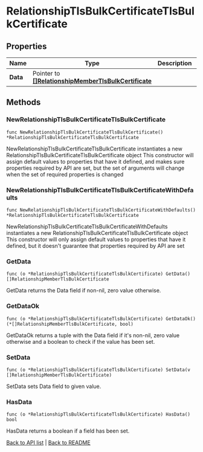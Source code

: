 # RelationshipTlsBulkCertificateTlsBulkCertificate

## Properties

Name | Type | Description | Notes
------------ | ------------- | ------------- | -------------
**Data** | Pointer to [**[]RelationshipMemberTlsBulkCertificate**](RelationshipMemberTlsBulkCertificate.md) |  | [optional] 

## Methods

### NewRelationshipTlsBulkCertificateTlsBulkCertificate

`func NewRelationshipTlsBulkCertificateTlsBulkCertificate() *RelationshipTlsBulkCertificateTlsBulkCertificate`

NewRelationshipTlsBulkCertificateTlsBulkCertificate instantiates a new RelationshipTlsBulkCertificateTlsBulkCertificate object
This constructor will assign default values to properties that have it defined,
and makes sure properties required by API are set, but the set of arguments
will change when the set of required properties is changed

### NewRelationshipTlsBulkCertificateTlsBulkCertificateWithDefaults

`func NewRelationshipTlsBulkCertificateTlsBulkCertificateWithDefaults() *RelationshipTlsBulkCertificateTlsBulkCertificate`

NewRelationshipTlsBulkCertificateTlsBulkCertificateWithDefaults instantiates a new RelationshipTlsBulkCertificateTlsBulkCertificate object
This constructor will only assign default values to properties that have it defined,
but it doesn't guarantee that properties required by API are set

### GetData

`func (o *RelationshipTlsBulkCertificateTlsBulkCertificate) GetData() []RelationshipMemberTlsBulkCertificate`

GetData returns the Data field if non-nil, zero value otherwise.

### GetDataOk

`func (o *RelationshipTlsBulkCertificateTlsBulkCertificate) GetDataOk() (*[]RelationshipMemberTlsBulkCertificate, bool)`

GetDataOk returns a tuple with the Data field if it's non-nil, zero value otherwise
and a boolean to check if the value has been set.

### SetData

`func (o *RelationshipTlsBulkCertificateTlsBulkCertificate) SetData(v []RelationshipMemberTlsBulkCertificate)`

SetData sets Data field to given value.

### HasData

`func (o *RelationshipTlsBulkCertificateTlsBulkCertificate) HasData() bool`

HasData returns a boolean if a field has been set.


[Back to API list](../README.md#documentation-for-api-endpoints) | [Back to README](../README.md)



